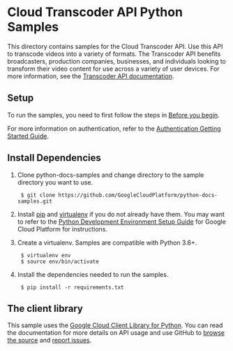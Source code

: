 # Cloud Transcoder API Python Samples

This directory contains samples for the Cloud Transcoder API. Use this API to transcode videos into a variety of formats. The Transcoder API benefits broadcasters, production companies, businesses, and individuals looking to transform their video content for use across a variety of user devices. For more information, see the [Transcoder API documentation](https://cloud.google.com/transcoder/).

## Setup

To run the samples, you need to first follow the steps in [Before you begin](https://cloud.google.com/transcoder/docs/how-to/before-you-begin).

For more information on authentication, refer to the
[Authentication Getting Started Guide](https://cloud.google.com/docs/authentication/getting-started).

## Install Dependencies

1. Clone python-docs-samples and change directory to the sample directory you want to use.

        $ git clone https://github.com/GoogleCloudPlatform/python-docs-samples.git

1. Install [pip](https://pip.pypa.io/) and [virtualenv](https://virtualenv.pypa.io/) if you do not already have them. You may want to refer to the [Python Development Environment Setup Guide](https://cloud.google.com/python/setup) for Google Cloud Platform for instructions.

1. Create a virtualenv. Samples are compatible with Python 3.6+.

        $ virtualenv env
        $ source env/bin/activate

1. Install the dependencies needed to run the samples.

        $ pip install -r requirements.txt

## The client library

This sample uses the [Google Cloud Client Library for Python](https://googlecloudplatform.github.io/google-cloud-python/).
You can read the documentation for more details on API usage and use GitHub
to [browse the source](https://github.com/GoogleCloudPlatform/google-cloud-python) and [report issues](https://github.com/GoogleCloudPlatform/google-cloud-python/issues).
